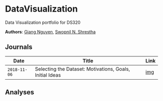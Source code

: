 # DataVisualization
Data Visualization portfolio for DS320

__Authors__: [Giang Nguyen](https://github.com/huonggiang100399), [Swopnil N. Shrestha](https://github.com/swopnilnep)

## Journals
| Date  | Title  | Link |
|---|---|---|
| `2018-11-06`  | Selecting the Dataset: Motivations, Goals, Initial Ideas  | [img](link.png) |

## Analyses
